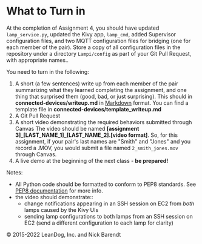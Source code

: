 # What to Turn in

At the completion of Assignment 4, you should have updated `lamp_service.py`, updated the Kivy app, `lamp_cmd`, added Supervisor configuration files, and two MQTT configuration files for bridging (one for each member of the pair).  Store a copy of all  configuration files in the repository under a directory `Lampi/config` as part of your Git Pull Request, with appropriate names..

You need to turn in the following:

1. A short (a few sentences) write up from each member of the pair summarizing what they learned completing the assignment, and one thing that surprised them (good, bad, or just surprising).  This should in **connected-devices/writeup.md** in [Markdown](https://daringfireball.net/projects/markdown/) format.  You can find a template file in **connected-devices/template\_writeup.md**
2. A Git Pull Request
3. A short video demonstrating the required behaviors submitted through Canvas  The video should be named **[assignment 3]_[LAST_NAME_1]\_[LAST_NAME_2].[video format]**.  So, for this assignment, if your pair's last names are "Smith" and "Jones" and you record a .MOV, you would submit a file named ```2_smith_jones.mov``` through Canvas.
4. A live demo at the beginning of the next class - **be prepared!**

Notes:

* All Python code should be formatted to conform to PEP8 standards. See [PEP8 documentation](https://pypi.python.org/pypi/pep8) for more info.
* the video should demonstrate::
    * change notifications appearing in an SSH session on EC2 from *both* lamps caused by the Kivy UIs
    * sending lamp configurations to both lamps from an SSH session on EC2 (send a different configuration to each lamp for clarity)


&copy; 2015-2022 LeanDog, Inc. and Nick Barendt
